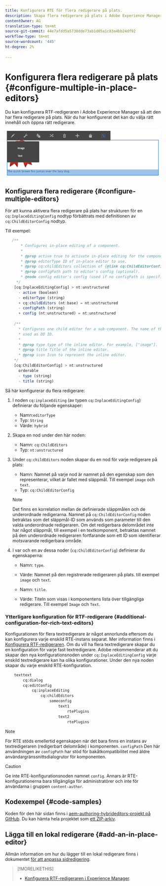 ```yaml
---
title: Konfigurera RTE för flera redigerare på plats.
description: Skapa flera redigerare på plats i Adobe Experience Manager genom att konfigurera RTF-redigeraren.
contentOwner: AG
translation-type: tm+mt
source-git-commit: 44e7afdd5a5738dde73ab1d05a1c83a4bb24df92
workflow-type: tm+mt
source-wordcount: '445'
ht-degree: 2%

---
```



# Konfigurera flera redigerare på plats {#configure-multiple-in-place-editors}

Du kan konfigurera RTF-redigeraren i Adobe Experience Manager så att den har flera redigerare på plats. När du har konfigurerat det kan du välja rätt innehåll och öppna rätt redigerare.

![En specifik redigerare på plats](assets/rte-inplace-editor.png)

## Konfigurera flera redigerare {#configure-multiple-editors}

För att kunna aktivera flera redigerare på plats har strukturen för en `cq:InplaceEditingConfig` nodtyp förbättrats med definitionen av `cq:ChildEditorConfig` nodtyp.

Till exempel:

```js
   /**
       * Configures in-place editing of a component.
       *
       * @prop active true to activate in-place editing for the component.
       * @prop editorType ID of in-place editor to use.
       * @prop cq:childEditors collection of {@link cq:ChildEditorConfig} nodes.
       * @prop configPath path to editor's config (optional).
       * @node config editor's config (used if no configPath is specified; optional).
     */
    [cq:InplaceEditingConfig] > nt:unstructured
      - active (boolean)
      - editorType (string)
      + cq:childEditors (nt:base) = nt:unstructured
      - configPath (string)
      + config (nt:unstructured) = nt:unstructured

    /**
      * Configures one child editor for a sub-component. The name of the this node is
      * used as DD ID.
      *
      * @prop type type of the inline editor. For example, ["image"].
      * @prop title Title of the inline editor.
      * @prop icon Icon to represent the inline editor.
    */
    [cq:ChildEditorConfig] > nt:unstructured
      orderable
      - type (string)
      - title (string)
```

Så här konfigurerar du flera redigerare:

1. I noden `cq:inplaceEditing` (av typen `cq:InplaceEditingConfig`) definierar du följande egenskaper:

   * Namn:`editorType`
   * Typ: `String`
   * Värde: `hybrid`

1. Skapa en nod under den här noden:

   * Namn: `cq:ChildEditors`
   * Typ: `nt:unstructured`

1. Under `cq:childEditors` noden skapar du en nod för varje redigerare på plats:

   * Namn: Namnet på varje nod är namnet på den egenskap som den representerar, vilket är fallet med släppmål. Till exempel `image` och `text`.
   * Typ: `cq:ChildEditorConfig`

   >[!NOTE]
   >
   >Det finns en korrelation mellan de definierade släppmålen och de underordnade redigerarna. Namnet på `cq:ChildEditorConfig` noden betraktas som det släppmål-ID som används som parameter till den valda underordnade redigeraren. Om det redigerbara delområdet inte har något släppmål, till exempel i en textkomponent, betraktas namnet på den underordnade redigeraren fortfarande som ett ID som identifierar motsvarande redigerbara område.

1. I var och en av dessa noder (`cq:ChildEditorConfig`) definierar du egenskaperna:

   * Namn: `type`.
   * Värde: Namnet på den registrerade redigeraren på plats. till exempel `image` och `text`.

   * Namn: `title`.
   * Värde: Titeln som visas i komponentens lista över tillgängliga redigerare. Till exempel `Image` och `Text`.

### Ytterligare konfiguration för RTF-redigerare {#additional-configuration-for-rich-text-editors}

Konfigurationen för flera textredigerare är något annorlunda eftersom du kan konfigurera varje enskild RTE-instans separat. Mer information finns i [Konfigurera RTF-redigeraren](/help/sites-administering/rich-text-editor.md). Om du vill ha flera textredigerare skapar du en konfiguration för varje fast textredigerare. Adobe rekommenderar att du skapar den nya konfigurationsnoden under `cq:InplaceEditingConfig` varje enskild textredigerare kan ha olika konfigurationer. Under den nya noden skapar du varje enskild RTE-konfiguration.

```xml
    texttext
        cq:dialog
        cq:editConfig
            cq:inplaceEditing
                cq:childEditors
                    someconfig
                        text1
                            rtePlugins
                        text2
                            rtePlugins
```

>[!NOTE]
>
>För RTE stöds emellertid egenskapen när det bara finns en instans av textredigeraren (redigerbart delområde) i komponenten. `configPath` Den här användningen av `configPath` har stöd för bakåtkompatibilitet med äldre användargränssnittsdialogrutor för komponenten.

>[!CAUTION]
>
>Ge inte RTE-konfigurationsnoden namnet `config`. Annars är RTE-konfigurationerna bara tillgängliga för administratörer och inte för användarna i gruppen `content-author`.

## Kodexempel {#code-samples}

Koden för den här sidan finns i [aem-authoring-hybrideditors-projekt på GitHub](https://github.com/Adobe-Marketing-Cloud/aem-authoring-hybrideditors). Du kan hämta hela projektet som [ett ZIP-arkiv](https://github.com/Adobe-Marketing-Cloud/aem-authoring-hybrideditors/archive/master.zip).

## Lägga till en lokal redigerare {#add-an-in-place-editor}

Allmän information om hur du lägger till en lokal redigerare finns i dokumentet [för att anpassa sidredigering](/help/sites-developing/customizing-page-authoring-touch.md#add-new-in-place-editor).

>[!MORELIKETHIS]
>
>* [Konfigurera RTF-redigeraren i Experience Manager](/help/sites-administering/rich-text-editor.md).

